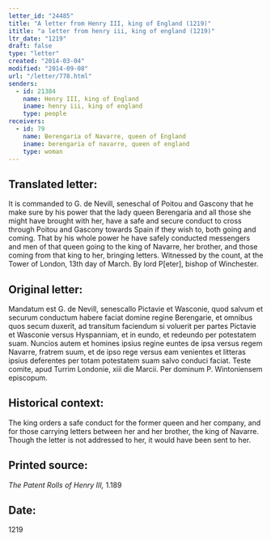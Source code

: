 ```yaml
---
letter_id: "24485"
title: "A letter from Henry III, king of England (1219)"
ititle: "a letter from henry iii, king of england (1219)"
ltr_date: "1219"
draft: false
type: "letter"
created: "2014-03-04"
modified: "2014-09-08"
url: "/letter/778.html"
senders:
  - id: 21384
    name: Henry III, king of England
    iname: henry iii, king of england
    type: people
receivers:
  - id: 79
    name: Berengaria of Navarre, queen of England
    iname: berengaria of navarre, queen of england
    type: woman
---
```

<h2> Translated letter:</h2>It is commanded to G. de Nevill, seneschal of Poitou and Gascony that he make sure by his power that the lady queen Berengaria and all those she might have brought with her, have a safe and secure conduct to cross through Poitou and Gascony towards Spain if they wish to, both going and coming.  That by his whole power he have safely conducted messengers and men of that queen going to the king of Navarre, her brother, and those coming from that king to her, bringing letters.
Witnessed by the count, at the Tower of London, 13th day of March.  By lord P[eter], bishop of Winchester.
<h2 class="mt-4"> Original letter:</h2>Mandatum est G. de Nevill, senescallo Pictavie et Wasconie, quod salvum et securum conductum habere faciat domine regine Berengarie, et omnibus quos secum duxerit, ad transitum faciendum si voluerit per partes Pictavie et Wasconie versus Hyspanniam, et in eundo, et redeundo per potestatem suam.  Nuncios autem et homines ipsius regine euntes de ipsa versus regem Navarre, fratrem suum, et de ipso rege versus eam venientes et litteras ipsius deferentes per totam potestatem suam salvo conduci faciat.  Teste comite, apud Turrim Londonie, xiii die Marcii.  Per dominum P. Wintoniensem episcopum.
<h2 class="mt-4"> Historical context:</h2>The king orders a safe conduct for the former queen and her company, and for those carrying letters between her and her brother, the king of Navarre.  Though the letter is not addressed to her, it would have been sent to her.
<h2 class="mt-4"> Printed source:</h2><p><em>The Patent Rolls of Henry III,</em> 1.189</p><h2 class="mt-4"> Date:</h2>1219